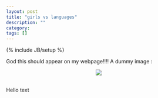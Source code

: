 ```yaml
---
layout: post
title: "girls vs languages"
description: ""
category: 
tags: []
---
```

{% include JB/setup %}

God this should appear on my webpage!!!!
A dummy image : 



<div style="text-align:center;"><img src="http://i.imgur.com/otCBe.jpg" /></div>
<br />

Hello text
